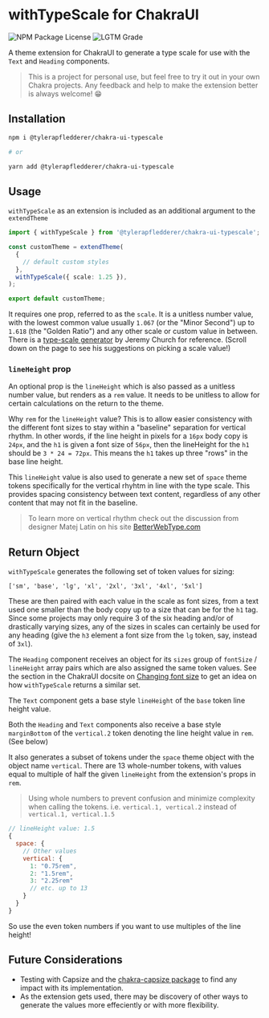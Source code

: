 # withTypeScale for ChakraUI

![NPM Package License](https://img.shields.io/npm/l/@tylerapfledderer/chakra-ui-typescale?style=for-the-badge)
![LGTM Grade](https://img.shields.io/lgtm/grade/javascript/github/TylerAPfledderer/chakra-ui-typescale?style=for-the-badge)

A theme extension for ChakraUI to generate a type scale for use with the `Text`
and `Heading` components.

> This is a project for personal use, but feel free to try it out in your own
> Chakra projects. Any feedback and help to make the extension better is always
> welcome! 😁

## Installation

```bash
npm i @tylerapfledderer/chakra-ui-typescale

# or

yarn add @tylerapfledderer/chakra-ui-typescale
```

## Usage

`withTypeScale` as an extension is included as an additional argument to the
`extendTheme`

```ts
import { withTypeScale } from '@tylerapfledderer/chakra-ui-typescale';

const customTheme = extendTheme(
  {
    // default custom styles
  },
  withTypeScale({ scale: 1.25 }),
);

export default customTheme;
```

It requires one prop, referred to as the `scale`. It is a unitless number value,
with the lowest common value usually `1.067` (or the "Minor Second") up to
`1.618` (the "Golden Ratio") and any other scale or custom value in between.
There is a [type-scale generator](https://type-scale.com/) by Jeremy Church for
reference. (Scroll down on the page to see his suggestions on picking a scale
value!)

### `lineHeight` prop

An optional prop is the `lineHeight` which is also passed as a unitless number
value, but renders as a `rem` value. It needs to be unitless to allow for
certain calculations on the return to the theme.

Why `rem` for the `lineHeight` value? This is to allow easier consistency with
the different font sizes to stay within a "baseline" separation for vertical
rhythm. In other words, if the line height in pixels for a `16px` body copy is
`24px`, and the `h1` is given a font size of `56px`, then the lineHeight for the
`h1` should be `3 * 24 = 72px`. This means the `h1` takes up three "rows" in the
base line height.

This `lineHeight` value is also used to generate a new set of `space` theme tokens specifically for the vertical rhyhtm in line with the type scale. This provides spacing consistency between text content, regardless of any other content that may not fit in the baseline.

> To learn more on vertical rhythm check out the discussion from designer Matej
> Latin on his site
> [BetterWebType.com](https://betterwebtype.com/articles/2018/10/15/rhythm-in-web-typography/#vertical-rhythm)

## Return Object

`withTypeScale` generates the following set of token values for sizing:

`['sm', 'base', 'lg', 'xl', '2xl', '3xl', '4xl', '5xl']`

These are then paired with each value in the scale as font sizes, from a text
used one smaller than the body copy up to a size that can be for the `h1` tag.
Since some projects may only require 3 of the six heading and/or of drastically
varying sizes, any of the sizes in scales can certainly be used for any heading
(give the `h3` element a font size from the `lg` token, say, instead of `3xl`).

The `Heading` component receives an object for its `sizes` group of `fontSize` /
`lineHeight` array pairs which are also assigned the same token values. See the
section in the ChakraUI docsite on
[Changing font size](https://chakra-ui.com/docs/components/typography/heading#changing-font-size)
to get an idea on how `withTypeScale` returns a similar set.

The `Text` component gets a base style `lineHeight` of the `base` token line
height value.

Both the `Heading` and `Text` components also receive a base style `marginBottom` of the `vertical.2` token denoting the line height value in `rem`. (See below)

It also generates a subset of tokens under the `space` theme object with the object name `vertical`. There are 13 whole-number tokens, with values equal to multiple of half the given `lineHeight` from the extension's props in `rem`.

> Using whole numbers to prevent confusion and minimize complexity when calling the tokens.
> i.e. `vertical.1, vertical.2` instead of `vertical.1, vertical.1.5`

```js
// lineHeight value: 1.5
{
  space: {
    // Other values
    vertical: {
      1: "0.75rem",
      2: "1.5rem",
      3: "2.25rem"
      // etc. up to 13
    }
  }
}
```

So use the even token numbers if you want to use multiples of the line height!

## Future Considerations

- Testing with Capsize and the
  [chakra-capsize package](https://github.com/ceteio/chakra-capsize) to find any
  impact with its implementation.
- As the extension gets used, there may be discovery of other ways to generate
  the values more effeciently or with more flexibility.

